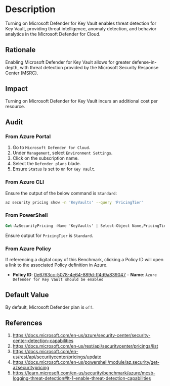 # Description

Turning on Microsoft Defender for Key Vault enables threat detection for Key Vault, providing threat intelligence, anomaly detection, and behavior analytics in the Microsoft Defender for Cloud.

## Rationale

Enabling Microsoft Defender for Key Vault allows for greater defense-in-depth, with threat detection provided by the Microsoft Security Response Center (MSRC).

## Impact

Turning on Microsoft Defender for Key Vault incurs an additional cost per resource.

## Audit

### From Azure Portal

1. Go to `Microsoft Defender for Cloud`.
2. Under `Management`, select `Environment Settings`.
3. Click on the subscription name.
4. Select the `Defender plans` blade.
5. Ensure `Status` is set to `On` for `Key Vault`.

### From Azure CLI

Ensure the output of the below command is `Standard`:

```sh
az security pricing show -n 'KeyVaults' --query 'PricingTier'
```

### From PowerShell

```ps
Get-AzSecurityPricing -Name 'KeyVaults' | Select-Object Name,PricingTier
```

Ensure output for `PricingTier` is `Standard`.

### From Azure Policy

If referencing a digital copy of this Benchmark, clicking a Policy ID will open a link to the associated Policy definition in Azure.

- **Policy ID**: [0e6763cc-5078-4e64-889d-ff4d9a839047](https://portal.azure.com/#view/Microsoft_Azure_Policy/PolicyDetailBlade/definitionId/%2Fproviders%2FMicrosoft.Authorization%2FpolicyDefinitions%2F0e6763cc-5078-4e64-889d-ff4d9a839047) - **Name**: `Azure Defender for Key Vault should be enabled`

## Default Value

By default, Microsoft Defender plan is `off`.

## References

1. <https://docs.microsoft.com/en-us/azure/security-center/security-center-detection-capabilities>
2. <https://docs.microsoft.com/en-us/rest/api/securitycenter/pricings/list>
3. <https://docs.microsoft.com/en-us/rest/api/securitycenter/pricings/update>
4. <https://docs.microsoft.com/en-us/powershell/module/az.security/get-azsecuritypricing>
5. <https://learn.microsoft.com/en-us/security/benchmark/azure/mcsb-logging-threat-detection#lt-1-enable-threat-detection-capabilities>
